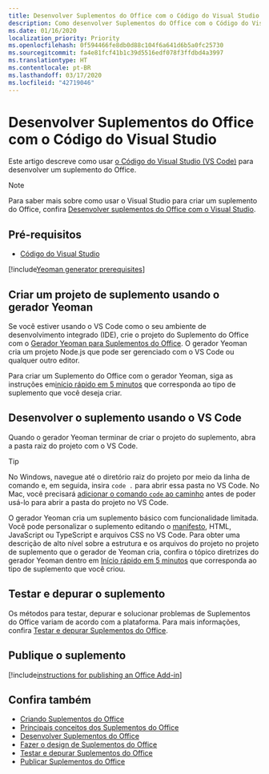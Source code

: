 ```yaml
---
title: Desenvolver Suplementos do Office com o Código do Visual Studio
description: Como desenvolver Suplementos do Office com o Código do Visual Studio
ms.date: 01/16/2020
localization_priority: Priority
ms.openlocfilehash: 0f594466fe8db0d88c104f6a641d6b5a0fc25730
ms.sourcegitcommit: fa4e81fcf41b1c39d5516edf078f3ffdbd4a3997
ms.translationtype: HT
ms.contentlocale: pt-BR
ms.lasthandoff: 03/17/2020
ms.locfileid: "42719046"
---
```

# <a name="develop-office-add-ins-with-visual-studio-code"></a>Desenvolver Suplementos do Office com o Código do Visual Studio

Este artigo descreve como usar [o Código do Visual Studio (VS Code)](https://code.visualstudio.com) para desenvolver um suplemento do Office.

> [!NOTE]
> Para saber mais sobre como usar o Visual Studio para criar um suplemento do Office, confira [Desenvolver suplementos do Office com o Visual Studio](develop-add-ins-visual-studio.md).

## <a name="prerequisites"></a>Pré-requisitos

- [Código do Visual Studio](https://code.visualstudio.com/)

[!include[Yeoman generator prerequisites](../includes/quickstart-yo-prerequisites.md)]

## <a name="create-the-add-in-project-using-the-yeoman-generator"></a>Criar um projeto de suplemento usando o gerador Yeoman

Se você estiver usando o VS Code como o seu ambiente de desenvolvimento integrado (IDE), crie o projeto do Suplemento do Office com o [Gerador Yeoman para Suplementos do Office](https://github.com/OfficeDev/generator-office). O gerador Yeoman cria um projeto Node.js que pode ser gerenciado com o VS Code ou qualquer outro editor. 

Para criar um Suplemento do Office com o gerador Yeoman, siga as instruções em[início rápido em 5 minutos](../index.md) que corresponda ao tipo de suplemento que você deseja criar.

## <a name="develop-the-add-in-using-vs-code"></a>Desenvolver o suplemento usando o VS Code

Quando o gerador Yeoman terminar de criar o projeto do suplemento, abra a pasta raiz do projeto com o VS Code. 

> [!TIP]
> No Windows, navegue até o diretório raiz do projeto por meio da linha de comando e, em seguida, insira `code .` para abrir essa pasta no VS Code. No Mac, você precisará [adicionar o comando `code` ao caminho](https://code.visualstudio.com/docs/setup/mac#_launching-from-the-command-line) antes de poder usá-lo para abrir a pasta do projeto no VS Code.

O gerador Yeoman cria um suplemento básico com funcionalidade limitada. Você pode personalizar o suplemento editando o [manifesto](add-in-manifests.md), HTML, JavaScript ou TypeScript e arquivos CSS no VS Code. Para obter uma descrição de alto nível sobre a estrutura e os arquivos do projeto no projeto de suplemento que o gerador de Yeoman cria, confira o tópico diretrizes do gerador Yeoman dentro em [Início rápido em 5 minutos](../index.md) que corresponda ao tipo de suplemento que você criou.

## <a name="test-and-debug-the-add-in"></a>Testar e depurar o suplemento

Os métodos para testar, depurar e solucionar problemas de Suplementos do Office variam de acordo com a plataforma. Para mais informações, confira [Testar e depurar Suplementos do Office](../testing/test-debug-office-add-ins.md).

## <a name="publish-the-add-in"></a>Publique o suplemento

[!include[instructions for publishing an Office Add-in](../includes/publish-add-in.md)]

## <a name="see-also"></a>Confira também

- [Criando Suplementos do Office ](../overview/office-add-ins-fundamentals.md)
- [Principais conceitos dos Suplementos do Office](../overview/core-concepts-office-add-ins.md)
- [Desenvolver Suplementos do Office](../develop/develop-overview.md)
- [Fazer o design de Suplementos do Office](../design/add-in-design.md)
- [Testar e depurar Suplementos do Office](../testing/test-debug-office-add-ins.md)
- [Publicar Suplementos do Office](../publish/publish.md)